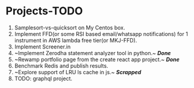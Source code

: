 # Projects-TODO

1. Samplesort-vs-quicksort on My Centos box.
2. Implement FFD(or some RSI based email/whatsapp notifications) for 1 instrument in AWS lambda free tier(or MKJ-FFD).
3. Implement Screener.in
4. ~Implement Zerodha statement analyzer tool in python.~ ***Done***
5. ~Rewamp portfolio page from the create react app project.~ ***Done***
6. Benchmark Redis and publish results.
7. ~Explore support of LRU ls cache in js.~ ***Scrapped***
8. TODO: graphql project.

